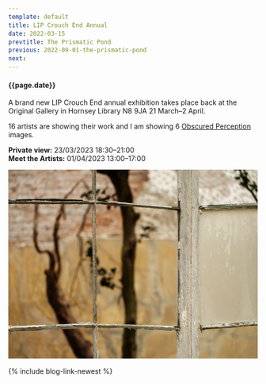 ```yaml
---
template: default
title: LIP Crouch End Annual
date: 2022-03-15
prevtitle: The Prismatic Pond
previous: 2022-09-01-the-prismatic-pond
next:
---
```


#### {{page.date}}

A brand new LIP Crouch End annual exhibition takes place back at the Original Gallery in Hornsey Library N8 9JA 21 March–2 April.

16 artists are showing their work and I am showing 6 [Obscured Perception](../obscured-perception) images.

**Private view:** 23/03/2023 18:30–21:00<br />
**Meet the Artists:** 01/04/2023 13:00–17:00

![Obscured Perception](obscured-perception.webp "Obscured Perception")


{% include blog-link-newest %}